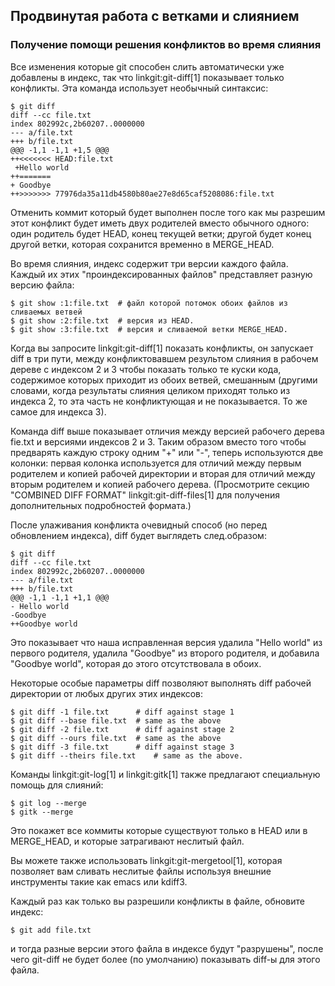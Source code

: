 ## Продвинутая работа с ветками и слиянием ##

### Получение помощи решения конфликтов во время слияния ###

Все изменения которые git способен слить автоматически уже добавлены в индекс, так что linkgit:git-diff[1] показывает только конфликты. Эта команда использует необычный синтаксис:

    $ git diff
    diff --cc file.txt
    index 802992c,2b60207..0000000
    --- a/file.txt
    +++ b/file.txt
    @@@ -1,1 -1,1 +1,5 @@@
    ++<<<<<<< HEAD:file.txt
     +Hello world
    ++=======
    + Goodbye
    ++>>>>>>> 77976da35a11db4580b80ae27e8d65caf5208086:file.txt

Отменить коммит который будет выполнен после того как мы разрешим этот конфликт будет иметь двух родителей вместо обычного одного: один родитель будет HEAD, конец текущей ветки; другой будет конец другой ветки, которая сохранится временно в MERGE_HEAD.

Во время слияния, индекс содержит три версии каждого файла. Каждый их этих "проиндексированных файлов" представляет разную версию файла:

	$ git show :1:file.txt	# файл которой потомок обоих файлов из сливаемых ветвей
	$ git show :2:file.txt	# версия из HEAD.
	$ git show :3:file.txt	# версия и сливаемой ветки MERGE_HEAD.

Когда вы запросите linkgit:git-diff[1] показать конфликты, он запускает diff в три пути, между конфликтовавшем результом слияния в рабочем дереве с индексом 2 и 3 чтобы показать только те куски кода, содержимое которых приходит из обоих ветвей, смешанным (другими словами, когда результаты слияния целиком приходят только из индекса 2, то эта часть не конфликтующая и не показывается. То же самое для индекса 3).

Команда diff выше показывает отличия между версией рабочего дерева fie.txt и версиями индексов 2 и 3. Таким образом вместо того чтобы предварять каждую строку одним "+" или "-", теперь используются две колонки: первая колонка используется для отличий между первым родителем и копией рабочей директории и вторая для отличий между вторым родителем и копией рабочего дерева. (Просмотрите секцию "COMBINED DIFF FORMAT" linkgit:git-diff-files[1] для получения дополнительных подробностей формата.)

После улаживания конфликта очевидный способ (но перед обновлением индекса), diff будет выглядеть след.образом:

    $ git diff
    diff --cc file.txt
    index 802992c,2b60207..0000000
    --- a/file.txt
    +++ b/file.txt
    @@@ -1,1 -1,1 +1,1 @@@
    - Hello world
    -Goodbye
    ++Goodbye world

Это показывает что наша исправленная версия удалила "Hello world" из первого родителя, удалила "Goodbye" из второго родителя, и добавила "Goodbye world", которая до этого отсутствовала в обоих.

Некоторые особые параметры diff позволяют выполнять diff рабочей директории от любых других этих индексов:

    $ git diff -1 file.txt		# diff against stage 1
    $ git diff --base file.txt	# same as the above
    $ git diff -2 file.txt		# diff against stage 2
    $ git diff --ours file.txt	# same as the above
    $ git diff -3 file.txt		# diff against stage 3
    $ git diff --theirs file.txt	# same as the above.

Команды linkgit:git-log[1] и linkgit:gitk[1] также предлагают специальную помощь для слияний:

    $ git log --merge
    $ gitk --merge

Это покажет все коммиты которые существуют только в HEAD или в MERGE_HEAD, и которые затрагивают неслитый файл.

Вы можете также использовать linkgit:git-mergetool[1], которая позволяет вам сливать неслитые файлы используя внешние инструменты такие как emacs или kdiff3.

Каждый раз как только вы разрешили конфликты в файле, обновите индекс:

    $ git add file.txt

и тогда разные версии этого файла в индексе будут "разрушены", после чего git-diff не будет более (по умолчанию) показывать diff-ы для этого файла.